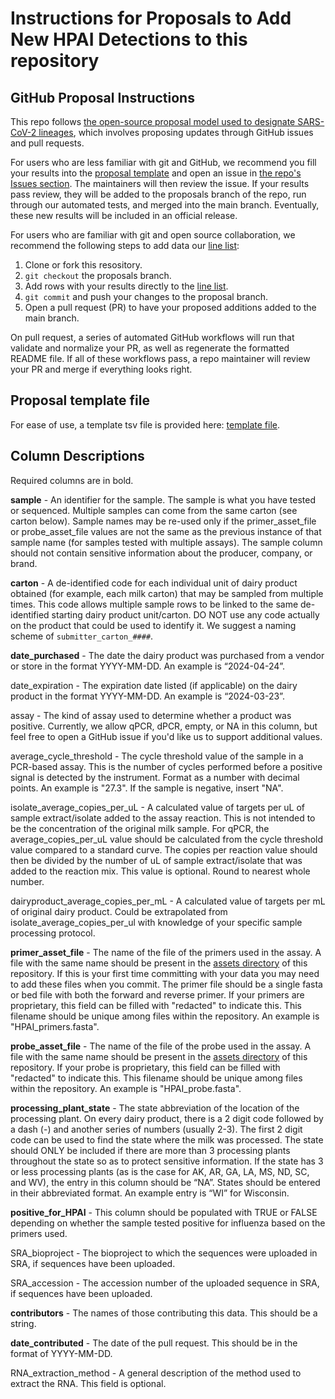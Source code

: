 # Instructions for Proposals to Add New HPAI Detections to this repository

## GitHub Proposal Instructions

This repo follows [the open-source proposal model used to designate SARS-CoV-2 lineages](https://github.com/cov-lineages/pango-designation), which involves proposing updates through GitHub issues and pull requests.

For users who are less familiar with git and GitHub, we recommend you fill your results into the [proposal template](../assets/proposal_template.tsv) and open an issue in [the repo's Issues section](https://github.com/dholab/dairy-hpai-monitoring/issues). The maintainers will then review the issue. If your results pass review, they will be added to the proposals branch of the repo, run through our automated tests, and merged into the main branch. Eventually, these new results will be included in an official release.

For users who are familiar with git and open source collaboration, we recommend the following steps to add data our [line list](../DETECTION_RESULTS.tsv):

1. Clone or fork this resository.
2. `git checkout` the proposals branch.
3. Add rows with your results directly to the [line list](../DETECTION_RESULTS.tsv).
4. `git commit` and push your changes to the proposal branch.
5. Open a pull request (PR) to have your proposed additions added to the main branch.

On pull request, a series of automated GitHub workflows will run that validate and normalize your PR, as well as regenerate the formatted README file. If all of these workflows pass, a repo maintainer will review your PR and merge if everything looks right.

## Proposal template file

For ease of use, a template tsv file is provided here: [template file](../assets/proposal_template.tsv).

## Column Descriptions

Required columns are in bold.

**sample** - An identifier for the sample. The sample is what you have tested or sequenced. Multiple samples can come from the same carton (see carton below). Sample names may be re-used only if the primer_asset_file or probe_asset_file values are not the same as the previous instance of that sample name (for samples tested with multiple assays). The sample column should not contain sensitive information about the producer, company, or brand.

**carton** - A de-identified code for each individual unit of dairy product obtained (for example, each milk carton) that may be sampled from multiple times. This code allows multiple sample rows to be linked to the same de-identified starting dairy product unit/carton. DO NOT use any code actually on the product that could be used to identify it. We suggest a naming scheme of `submitter_carton_####`.

**date_purchased** - The date the dairy product was purchased from a vendor or store in the format YYYY-MM-DD. An example is “2024-04-24”.

date_expiration - The expiration date listed (if applicable) on the dairy product in the format YYYY-MM-DD. An example is “2024-03-23”.

assay - The kind of assay used to determine whether a product was positive. Currently, we allow qPCR, dPCR, empty, or NA in this column, but feel free to open a GitHub issue if you'd like us to support additional values.

average_cycle_threshold - The cycle threshold value of the sample in a PCR-based assay. This is the number of cycles performed before a positive signal is detected by the instrument. Format as a number with decimal points. An example is "27.3". If the sample is negative, insert "NA".

isolate_average_copies_per_uL - A calculated value of targets per uL of sample extract/isolate added to the assay reaction. This is not intended to be the concentration of the original milk sample. For qPCR, the average_copies_per_uL value should be calculated from the cycle threshold value compared to a standard curve. The copies per reaction value should then be divided by the number of uL of sample extract/isolate that was added to the reaction mix. This value is optional. Round to nearest whole number.

dairyproduct_average_copies_per_mL - A calculated value of targets per mL of original dairy product. Could be extrapolated from isolate_average_copies_per_ul with knowledge of your specific sample processing protocol. 

**primer_asset_file** - The name of the file of the primers used in the assay. A file with the same name should be present in the [assets directory](../assets) of this repository. If this is your first time committing with your data you may need to add these files when you commit. The primer file should be a single fasta or bed file with both the forward and reverse primer. If your primers are proprietary, this field can be filled with "redacted" to indicate this. This filename should be unique among files within the repository. An example is "HPAI_primers.fasta".

**probe_asset_file** - The name of the file of the probe used in the assay. A file with the same name should be present in the [assets directory](../assets) of this repository. If your probe is proprietary, this field can be filled with "redacted" to indicate this. This filename should be unique among files within the repository. An example is "HPAI_probe.fasta".

**processing_plant_state** - The state abbreviation of the location of the processing plant. On every dairy product, there is a 2 digit code followed by a dash (-) and another series of numbers (usually 2-3). The first 2 digit code can be used to find the state where the milk was processed. The state should ONLY be included if there are more than 3 processing plants throughout the state so as to protect sensitive information. If the state has 3 or less processing plants (as is the case for AK, AR, GA, LA, MS, ND, SC, and WV), the entry in this column should be “NA”. States should be entered in their abbreviated format. An example entry is “WI” for Wisconsin.

**positive_for_HPAI** - This column should be populated with TRUE or FALSE depending on whether the sample tested positive for influenza based on the primers used.

SRA_bioproject - The bioproject to which the sequences were uploaded in SRA, if sequences have been uploaded.

SRA_accession - The accession number of the uploaded sequence in SRA, if sequences have been uploaded.

**contributors** - The names of those contributing this data. This should be a string.

**date_contributed** - The date of the pull request. This should be in the format of YYYY-MM-DD.

RNA_extraction_method - A general description of the method used to extract the RNA. This field is optional.
